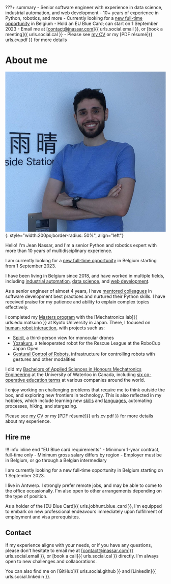 ???+ summary
    - Senior software engineer with experience in data science, industrial automation, and web development
    - 10+ years of experience in Python, robotics, and more
    - Currently looking for a [new full-time opportunity](#hire-me) in Belgium
    - Hold an EU Blue Card; can start on 1 September 2023
    - Email me at [contact@jnassar.com]{{ urls.social.email }}, or [book a meeting]{{ urls.social.cal }}
    - Please see [my CV](cv) or my [PDF résumé]{{ urls.cv.pdf }} for more details

# About me

![Jean Nassar (Obligatory photo)](assets/images/jean.png){: style="width:200px;border-radius: 50%", align="left"}

Hello! I'm Jean Nassar, and I'm a senior Python and robotics expert with more than 10 years of multidisciplinary experience.

I am currently looking for a [new full-time opportunity](#hire-me) in Belgium starting from 1 September 2023.

I have been living in Belgium since 2018, and have worked in multiple fields,
including [industrial automation](cv/work/kapernikov), [data science](cv/work/yields), and [web development](cv/work/adimian).

As a senior engineer of almost 4 years,
I have [mentored colleagues](cv/mentoring) in software development best practices and nurtured their Python skills.
I have received praise for my patience and ability to explain complex topics effectively.

I completed my [Masters program](cv/education/kyoto) with the
[Mechatronics lab]{{ urls.edu.matsuno }} at Kyoto University in Japan.
There, I focused on [human-robot interaction](cv/projects),
with projects such as:

- [Spirit](cv/projects/spirit), a third-person view for monocular drones
- [Yozakura](cv/projects/yozakura), a teleoperated robot for the Rescue League at the RoboCup Japan Open
- [Gestural Control of Robots](cv/projects/myo), infrastructure for controlling robots with gestures and other modalities


I did my [Bachelors of Applied Sciences in Honours Mechatronics Engineering](cv/education/waterloo)
at the University of Waterloo in Canada, including [six co-operative education terms](cv/work/coop) at various companies around the world.

I enjoy working on challenging problems that require me to think outside the box, and exploring new frontiers in technology.
This is also reflected in my hobbies, which include
learning new [skills](cv/skills) and [languages](cv/skills.md#languages), automating processes, hiking, and stargazing.

Please see [my CV](cv) or my [PDF résumé]{{ urls.cv.pdf }} for more details about my experience.

## Hire me
!!! info inline end "EU Blue card requirements"
    - Minimum 1-year contract, full-time only
    - Minimum gross salary differs by region
    - Employer must be in Belgium, or go through a Belgian intermediary

I am currently looking for a new full-time opportunity in Belgium starting on 1 September 2023.

I live in Antwerp.
I strongly prefer remote jobs, and may be able to come to the office occasionally.
I'm also open to other arrangements depending on the type of position.

As a holder of the [EU Blue Card]{{ urls.jobhunt.blue_card }}, I'm equipped to embark on new professional endeavours
immediately upon fulfillment of employment and visa prerequisites.

## Contact
If my experience aligns with your needs, or if you have any questions,
please don't hesitate to email me at [contact@jnassar.com]{{ urls.social.email }}, or [book a call]{{ urls.social.cal }} directly.
I'm always open to new challenges and collaborations.

You can also find me on [GitHub]{{ urls.social.github }} and [LinkedIn]{{ urls.social.linkedin }}.
